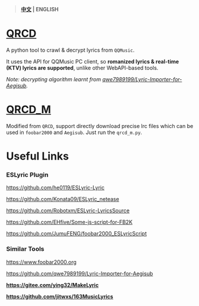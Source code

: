 > **[中文](https://github.com/MC-dusk/QRCD_M/blob/master/docs/README.md) | ENGLISH**

# [QRCD](https://github.com/xmcp/QRCD)

A python tool to crawl & decrypt lyrics from `QQMusic`.

It uses the API for QQMusic PC client, so **romanized lyrics & real-time (KTV) lyrics are supported**, unlike other WebAPI-based tools.

*Note: decrypting algorithm learnt from [qwe7989199/Lyric-Importer-for-Aegisub](https://github.com/qwe7989199/Lyric-Importer-for-Aegisub).*

# [QRCD_M](https://github.com/MC-dusk/QRCD_M)

Modified from `QRCD`, support directly download precise lrc files which can be used in `foobar2000` and `Aegisub`. Just run the `qrcd_m.py`.

# Useful Links

### ESLyric Plugin

https://github.com/he0119/ESLyric-Lyric

https://github.com/Konata09/ESLyric_netease

https://github.com/Robotxm/ESLyric-LyricsSource

https://github.com/EHfive/Some-js-script-for-FB2K

https://github.com/JumuFENG/foobar2000_ESLyricScript

### Similar Tools

https://www.foobar2000.org

https://github.com/qwe7989199/Lyric-Importer-for-Aegisub

**https://gitee.com/ying32/MakeLyric**

**https://github.com/jitwxs/163MusicLyrics**
